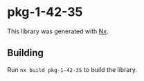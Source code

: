 # pkg-1-42-35

This library was generated with [Nx](https://nx.dev).

## Building

Run `nx build pkg-1-42-35` to build the library.
